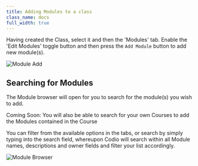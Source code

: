 ```yaml
---
title: Adding Modules to a class
class_name: docs
full_width: true
---
```



Having created the Class, select it and then the 'Modules' tab. Enable the 'Edit Modules' toggle button and then press the `Add Module` button to add new module(s).

![Module Add](/img/docs/class_add_module.png)

## Searching for Modules
The Module browser will open for you to search for the module(s) you wish to add.

Coming Soon: You will also be able to search for your own Courses to add the Modules contained in the Course

You can filter from the available options in the tabs, or search by simply typing into the search field, whereupon Codio will search within all Module names, descriptions and owner fields and filter your list accordingly.


![Module Browser](/img/docs/module_browser.png)